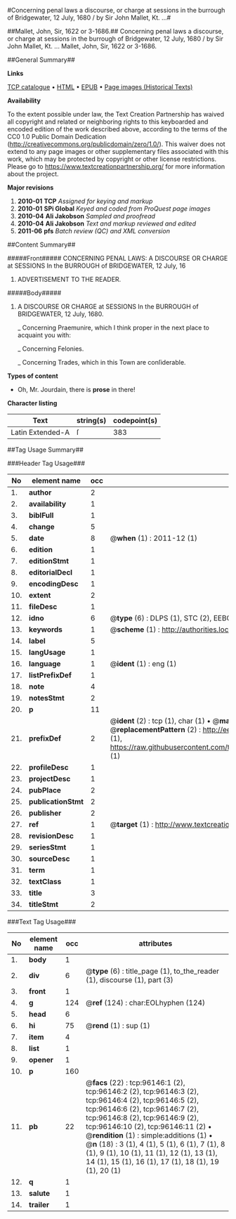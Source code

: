 #Concerning penal laws a discourse, or charge at sessions in the burrough of Bridgewater, 12 July, 1680 / by Sir John Mallet, Kt. ...#

##Mallet, John, Sir, 1622 or 3-1686.##
Concerning penal laws a discourse, or charge at sessions in the burrough of Bridgewater, 12 July, 1680 / by Sir John Mallet, Kt. ...
Mallet, John, Sir, 1622 or 3-1686.

##General Summary##

**Links**

[TCP catalogue](http://www.ota.ox.ac.uk/tcp/)  • 
[HTML](http://tei.it.ox.ac.uk/tcp/Texts-HTML/free/A51/A51706.html)  • 
[EPUB](http://tei.it.ox.ac.uk/tcp/Texts-EPUB/free/A51/A51706.epub) • 
[Page images (Historical Texts)](https://historicaltexts.jisc.ac.uk/eebo-12969074e)

**Availability**

To the extent possible under law, the Text Creation Partnership has waived all copyright and related or neighboring rights to this keyboarded and encoded edition of the work described above, according to the terms of the CC0 1.0 Public Domain Dedication (http://creativecommons.org/publicdomain/zero/1.0/). This waiver does not extend to any page images or other supplementary files associated with this work, which may be protected by copyright or other license restrictions. Please go to https://www.textcreationpartnership.org/ for more information about the project.

**Major revisions**

1. __2010-01__ __TCP__ *Assigned for keying and markup*
1. __2010-01__ __SPi Global__ *Keyed and coded from ProQuest page images*
1. __2010-04__ __Ali Jakobson__ *Sampled and proofread*
1. __2010-04__ __Ali Jakobson__ *Text and markup reviewed and edited*
1. __2011-06__ __pfs__ *Batch review (QC) and XML conversion*

##Content Summary##

#####Front#####
CONCERNING PENAL LAWS: A DISCOURSE OR CHARGE at SESSIONS In the BURROUGH of BRIDGEWATER, 12 July, 16
1. ADVERTISEMENT TO THE READER.

#####Body#####

1. A DISCOURSE OR CHARGE at SESSIONS In the BURROUGH of BRIDGEWATER, 12 July, 1680.

    _ Concerning Praemunire, which I think proper in the next place to acquaint you with:

    _ Concerning Felonies.

    _ Concerning Trades, which in this Town are conſiderable.

**Types of content**

  * Oh, Mr. Jourdain, there is **prose** in there!

**Character listing**


|Text|string(s)|codepoint(s)|
|---|---|---|
|Latin Extended-A|ſ|383|

##Tag Usage Summary##

###Header Tag Usage###

|No|element name|occ|attributes|
|---|---|---|---|
|1.|__author__|2||
|2.|__availability__|1||
|3.|__biblFull__|1||
|4.|__change__|5||
|5.|__date__|8| @__when__ (1) : 2011-12 (1)|
|6.|__edition__|1||
|7.|__editionStmt__|1||
|8.|__editorialDecl__|1||
|9.|__encodingDesc__|1||
|10.|__extent__|2||
|11.|__fileDesc__|1||
|12.|__idno__|6| @__type__ (6) : DLPS (1), STC (2), EEBO-CITATION (1), OCLC (1), VID (1)|
|13.|__keywords__|1| @__scheme__ (1) : http://authorities.loc.gov/ (1)|
|14.|__label__|5||
|15.|__langUsage__|1||
|16.|__language__|1| @__ident__ (1) : eng (1)|
|17.|__listPrefixDef__|1||
|18.|__note__|4||
|19.|__notesStmt__|2||
|20.|__p__|11||
|21.|__prefixDef__|2| @__ident__ (2) : tcp (1), char (1)  •  @__matchPattern__ (2) : ([0-9\-]+):([0-9IVX]+) (1), (.+) (1)  •  @__replacementPattern__ (2) : http://eebo.chadwyck.com/downloadtiff?vid=$1&page=$2 (1), https://raw.githubusercontent.com/textcreationpartnership/Texts/master/tcpchars.xml#$1 (1)|
|22.|__profileDesc__|1||
|23.|__projectDesc__|1||
|24.|__pubPlace__|2||
|25.|__publicationStmt__|2||
|26.|__publisher__|2||
|27.|__ref__|1| @__target__ (1) : http://www.textcreationpartnership.org/docs/. (1)|
|28.|__revisionDesc__|1||
|29.|__seriesStmt__|1||
|30.|__sourceDesc__|1||
|31.|__term__|1||
|32.|__textClass__|1||
|33.|__title__|3||
|34.|__titleStmt__|2||


###Text Tag Usage###

|No|element name|occ|attributes|
|---|---|---|---|
|1.|__body__|1||
|2.|__div__|6| @__type__ (6) : title_page (1), to_the_reader (1), discourse (1), part (3)|
|3.|__front__|1||
|4.|__g__|124| @__ref__ (124) : char:EOLhyphen (124)|
|5.|__head__|6||
|6.|__hi__|75| @__rend__ (1) : sup (1)|
|7.|__item__|4||
|8.|__list__|1||
|9.|__opener__|1||
|10.|__p__|160||
|11.|__pb__|22| @__facs__ (22) : tcp:96146:1 (2), tcp:96146:2 (2), tcp:96146:3 (2), tcp:96146:4 (2), tcp:96146:5 (2), tcp:96146:6 (2), tcp:96146:7 (2), tcp:96146:8 (2), tcp:96146:9 (2), tcp:96146:10 (2), tcp:96146:11 (2)  •  @__rendition__ (1) : simple:additions (1)  •  @__n__ (18) : 3 (1), 4 (1), 5 (1), 6 (1), 7 (1), 8 (1), 9 (1), 10 (1), 11 (1), 12 (1), 13 (1), 14 (1), 15 (1), 16 (1), 17 (1), 18 (1), 19 (1), 20 (1)|
|12.|__q__|1||
|13.|__salute__|1||
|14.|__trailer__|1||
